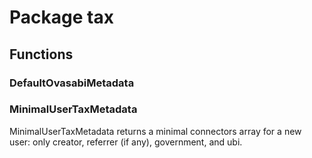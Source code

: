 # Package tax

## Functions

### DefaultOvasabiMetadata

### MinimalUserTaxMetadata

MinimalUserTaxMetadata returns a minimal connectors array for a new user: only creator, referrer (if
any), government, and ubi.
